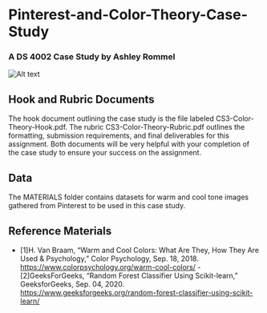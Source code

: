 # Pinterest-and-Color-Theory-Case-Study

### A DS 4002 Case Study by Ashley Rommel
![Alt text](https://www.google.com/url?sa=i&url=https%3A%2F%2Fwww.manicare.com.au%2Fblog%2Fmanicare-blog-colour-theory-beauty-basics.html%3Flang%3Den_AU&psig=AOvVaw3WM9Z0kwtiY8f8E3h8aYuA&ust=1733804977406000&source=images&cd=vfe&opi=89978449&ved=0CBQQjRxqFwoTCKDqlYPtmYoDFQAAAAAdAAAAABAE)

## Hook and Rubric Documents
The hook document outlining the case study is the file labeled CS3-Color-Theory-Hook.pdf. The rubric CS3-Color-Theory-Rubric.pdf outlines the formatting, submission requirements, and final deliverables for this assignment. Both documents will be very helpful with your completion of the case study to ensure your success on the assignment.

## Data
The MATERIALS folder contains datasets for warm and cool tone images gathered from Pinterest to be used in this case study.

## Reference Materials
- [1]H. Van Braam, “Warm and Cool Colors: What Are They, How They Are Used & Psychology,” Color Psychology, Sep. 18, 2018. https://www.colorpsychology.org/warm-cool-colors/
‌- [2]GeeksForGeeks, “Random Forest Classifier Using Scikit-learn,” GeeksforGeeks, Sep. 04, 2020. https://www.geeksforgeeks.org/random-forest-classifier-using-scikit-learn/
